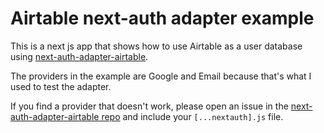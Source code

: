 # Airtable next-auth adapter example

This is a next js app that shows how to use Airtable as a user database using [next-auth-adapter-airtable](https://github.com/kyen99/next-auth-adapter-airtable).

The providers in the example are Google and Email because that's what I used to test the adapter.

If you find a provider that doesn't work, please open an issue in the [next-auth-adapter-airtable repo](https://github.com/kyen99/next-auth-adapter-airtable) and include your `[...nextauth].js` file.
